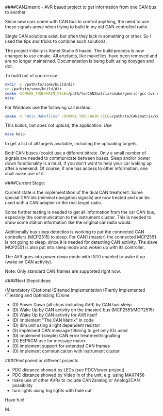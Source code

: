 ####CAN2matrix - AVR based project to get information from one CAN bus to another.

Since new cars come with CAN bus to control anything, the need to use these
signals arose when trying to build in my old CAN controlled radio.

Single CAN solutions exist, but often they lack in something or other. So I
used the tips and tricks to combine such solutions.

The project initially is Atmel Studio 6 based. The build process is now
changed to use cmake. All artefacts, like makefiles, have been removed and are
no longer maintained. Documentation is being built using doxygen and dot.

To build out of source use:

```bash
mkdir -p /path/to/some/build/dir
cd /path/to/some/build/dir
cmake -DCMAKE_TOOLCHAIN_FILE=/path/to/CAN2matrix/cmake/genric-gcc-avr.cmake /path/to/CAN2matrix
make
```

For Windows use the following call instead:

```bash
cmake -G "Unix Makefiles" -DCMAKE_TOOLCHAIN_FILE=/path/to/CAN2matrix/cmake/genric-gcc-avr.cmake /path/to/CAN2matrix
```

This builds, but does not upload, the application. Use

```bash
make help
```

to get a list of all targets available, including the uploading targets.

Both CAN buses (could) use a different bitrate. Only a small number of
signals are needed to communicate between buses. Sleep and/or power down
functionality is a must, if you don't want to help your car waking up after
a weekend. Of course, if one has access to other information, one shall make
use of it.

####Current Stage:

Current state is the implementation of the dual CAN treatment. Some special
CAN ids (minimal navigation signals) are now treated and can be used with
a CAN adapter or the real target radio.

Some further testing is needed to get all information from the car CAN
bus, especially the communication to the instrument cluster. This is needed
to show some station information like the original car radio would.

Additionally bus sleep detection is working to put the connected CAN
controllers (MCP2515) to sleep. For CAN1 (master) the connected MCP2551
is not going to sleep, since it is needed for detecting CAN activity. The
slave MCP2551 is also put into sleep mode and woken up with its controller.

The AVR goes into power down mode with INT0 enabled to wake it up (wake on
CAN activity).

Note: Only standard CAN frames are supported right now.

####Next Steps/Ideas:

(M)andatory
(O)ptional
(S)tarted Implementation
(P)artly Implemented
(T)esting and Optimizing
(D)one

- (D) Power Down (all chips including AVR) by CAN bus sleep
- (D) Wake Up by CAN activity on the (master) bus (MCP2551/MCP2515)
- (D) Wake Up by CAN activity for AVR itself
- (D) Implement "The CAN Matrix" in code
- (D) dim unit using a light dependent resistor
- (S) implement CAN message filtering to get only IDs used
- (D) implement (simple) CAN error treatment/signalling
- (O) EEPROM use for message matrix
- (O) implement support for extended CAN frames
- (O) implement communication with instrument cluster

####Postponed or different projects

- PDC distance showed by LEDs (see PDCViewer project)
- PDC distance showed by Video In of the unit, e.g. using MAX7456
- make use of other AVRs to include CAN2analog or Analog2CAN possibility
- turn lights using fog lights with fade out

Have fun!

M.
